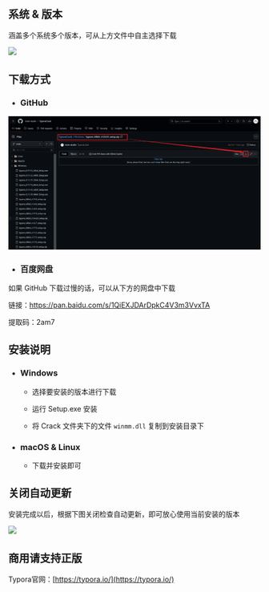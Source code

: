 ## 系统 & 版本

涵盖多个系统多个版本，可从上方文件中自主选择下载

![](https://media.githubusercontent.com/media/main-studio/TyporaCrack/main/%E7%B3%BB%E7%BB%9F%26%E7%89%88%E6%9C%AC.png)

## 下载方式

- ### GitHub
![](https://raw.githubusercontent.com/main-studio/TyporaCrack/main/%E4%B8%8B%E8%BD%BD%E5%AE%89%E8%A3%85%E5%8C%85.png)

- ### 百度网盘

如果 GitHub 下载过慢的话，可以从下方的网盘中下载

链接：https://pan.baidu.com/s/1QiEXJDArDpkC4V3m3VvxTA 

提取码：2am7 

## 安装说明

- ### Windows

  - 选择要安装的版本进行下载

  - 运行 Setup.exe 安装
  
  - 将 Crack 文件夹下的文件 `winmm.dll` 复制到安装目录下

- ### macOS & Linux

  - 下载并安装即可

## 关闭自动更新

安装完成以后，根据下图关闭检查自动更新，即可放心使用当前安装的版本

![](https://media.githubusercontent.com/media/main-studio/TyporaCrack/main/%E5%85%B3%E9%97%AD%E8%87%AA%E5%8A%A8%E6%9B%B4%E6%96%B0.png)


## 商用请支持正版

Typora官网：[https://typora.io/](https://typora.io/)
